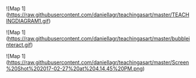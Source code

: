

![Map 1] (https://raw.githubusercontent.com/daniellagr/teachingasart/master/TEACHINGDIAGRAM1.gif)


![Map 1] (https://raw.githubusercontent.com/daniellagr/teachingasart/master/bubbleinteract.gif)


 ![Map 1] (https://raw.githubusercontent.com/daniellagr/teachingasart/master/Screen%20Shot%202017-02-27%20at%204.14.45%20PM.png)



